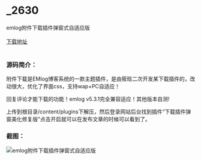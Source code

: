 # _2630
emlog附件下载插件弹窗式自适应版
<br/></br>
[下载地址](https://www.uuid2.com/2630.html "下载地址")
<br/></br>
<h3>源码简介：</h3>
<p>附件下载是EMlog博客系统的一款主题插件，是由筱晗二次开发某下载插件的，改动很大，优化了界面css，支持wap+PC自适应！ <p>
<p>回复评论才能下载的功能！emlog v5.3.1完全兼容适应！其他版本自测!<p>
<p>上传到根目录/content/plugins下解压，然后登录网站后台找到插件“下载插件弹窗美化修复版”点击开启就可以在发布文章的时候可以看到了。<p>
<h3>截图：</h3>
<img src="https://www.uuid2.com/wp-content/uploads/img/202105/5a59558279.png" alt="emlog附件下载插件弹窗式自适应版">

